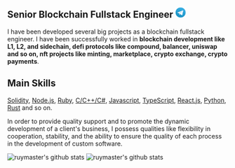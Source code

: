## Senior Blockchain Fullstack Engineer <a href="https://t.me/ruymaster"><img height="24" src="https://github.com/ruymaster/ruymaster/blob/main/assets/icons/telegram.png?raw=true"></a> 
I have been developed several big projects as a blockchain fullstack engineer. I have been successfully worked in <b>blockchain development like L1, L2, and sidechain, defi protocols like compound, balancer, uniswap and so on, nft projects like minting, marketplace, crypto exchange, crypto payments</b>.

## Main Skills 
[Solidity](http://solidityproject.com/),  [Node.js](https://nodejs.org/), [Ruby](https://www.ruby-lang.org/), [C/C++/C#](https://www.cplusplus.com/),  [Javascript](https://www.javascript.com/),  [TypeScript](https://www.typescriptlang.org/), [React.js](https://reactjs.org/), [Python](https://www.python.org/), [Rust](https://www.rust-lang.org/) and so on.

In order to provide quality support and to promote the dynamic development of a client's business, I possess qualities like flexibility in cooperation, stability, and the ability to ensure the quality of each process in the development of custom software.

<!----[Anurag's github stats](https://github-readme-stats.vercel.app/api?username=ruymaster&show_icons=true&theme=radical)-->
 ![ruymaster's github stats](https://github-readme-stats.vercel.app/api/top-langs/?username=ruymaster&show_icons=true&theme=radical) 
 ![ruymaster's github stats](https://github-readme-stats.vercel.app/api?username=ruymaster&show_icons=true&theme=radical) 

